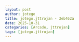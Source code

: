 ```yaml
---
layout: post
author: jotego
title: jotego.jttrojan - 3eb462a
date: 2025-10-31
categories: [Arcade, jttrojan]
tags: [jotego.jttrojan]
---
```


